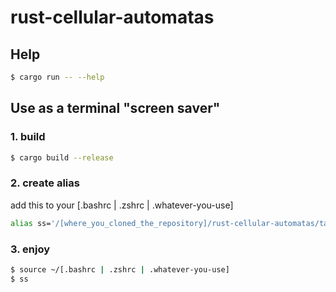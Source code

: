 # rust-cellular-automatas

## Help

```bash
$ cargo run -- --help
```

## Use as a terminal "screen saver"

### 1. build
```bash
$ cargo build --release
```

### 2. create alias

add this to your [.bashrc | .zshrc | .whatever-you-use]

```bash
alias ss='/[where_you_cloned_the_repository]/rust-cellular-automatas/target/release/rust-cellular-automatas  --text --width=$((($(tput cols)-2)*2)) --height=$((($(tput lines)-2)*4)) --rules=snow --tbt=$(($RANDOM%50)) --reset=$(($(tput cols)*$(tput lines)*2))'
```

### 3. enjoy
```bash
$ source ~/[.bashrc | .zshrc | .whatever-you-use]
$ ss
```
